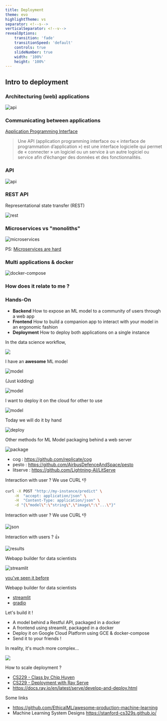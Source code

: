 ```yaml
---
title: Deployment
theme: evo
highlightTheme: vs
separator: <!--s-->
verticalSeparator: <!--v-->
revealOptions:
    transition: 'fade'
    transitionSpeed: 'default'
    controls: true
    slideNumber: true
    width: '100%'
    height: '100%'
---
```


## Intro to deployment

<!--v-->

### Architecturing (web) applications

![api](static/img/webapp_architecture.jpg)  <!-- .element: height="50%" width="50%" -->

<!--v-->

### Communicating between applications

[Application Programming Interface](https://glossary.cncf.io/application-programming-interface/)

> Une API (application programming interface ou « interface de programmation d’application ») est une interface logicielle qui permet de « connecter » un logiciel ou un service à un autre logiciel ou service afin d’échanger des données et des fonctionnalités.

<!--v-->

### API

![api](static/img/infographie_api.jpg) <!-- .element: height="50%" width="50%" -->

<!--v-->

### REST API

Representational state transfer (REST)

![rest](https://images.tutorialedge.net/uploads/rest-api.png) <!-- .element: height="50%" width="50%" -->

<!--v-->

### Microservices vs "monoliths"

![microservices](https://www.sourcefuse.com/wp-content/uploads/2021/01/D-image4-min.png) <!-- .element: height="50%" width="50%" -->

PS: [Microservices are hard](https://dwmkerr.com/the-death-of-microservice-madness-in-2018/)

<!--v-->

### Multi applications & docker

![docker-compose](https://hosting.analythium.io/content/images/2021/06/compose-3.png) <!-- .element: height="50%" width="50%" -->

<!--v-->

### How does it relate to me ?

<!--v-->

### Hands-On

- **Backend** How to expose an ML model to a community of users through a web app
- **Frontend** How to build a companion app to interact with your model in an ergonomic fashion
- **Deployment** How to deploy both applications on a single instance

<!--v-->

In the data science workflow, 

![](static/img/mlworkflow.png)  <!-- .element: height="50%" width="50%" -->

<!--v-->

I have an **awesome** ML model

![model](static/img/meme_2.jpg)  <!-- .element: height="50%" width="50%" -->

<!--v-->

(Just kidding)

![model](static/img/meme_3.jpg)  <!-- .element: height="50%" width="50%" -->

<!--v-->

I want to deploy it on the cloud for other to use

![model](static/img/mistralserving.png)  <!-- .element: height="50%" width="50%" -->

<!--v-->

Today we will do it by hand

![deploy](static/img/deployment.png)  <!-- .element: height="50%" width="50%" -->

<!--v-->

Other methods for ML Model packaging behind a web server

![package](static/img/packaging.png)

- cog : https://github.com/replicate/cog
- pesto : https://github.com/AirbusDefenceAndSpace/pesto
- litserve : https://github.com/Lightning-AI/LitServe

<!--v-->

Interaction with user ? We use CURL 👎 

```bash
curl -X POST "http://my-instance/predict" \
    -H  "accept: application/json" \
    -H  "Content-Type: application/json" \
    -d "{\"model\":\"string\",\"image\":\"...\"}"
```

<!--v-->

Interaction with user ? We use CURL 👎 

![json](static/img/json.png)  <!-- .element: height="30%" width="30%" -->

<!--v-->

Interaction with users ? 👍

![results](static/img/results.png)  <!-- .element: height="50%" width="50%" -->

<!--v-->

Webapp builder for data scientists

![streamlit](static/img/streamlit.png)  <!-- .element: height="50%" width="50%" -->


[you've seen it before](http://supaerodatascience.github.io/DE/1_4_be.html#6-lets-discover-streamlit)

<!--v-->

Webapp builder for data scientists

- [streamlit](https://streamlit.io/)
- [gradio](https://gradio.app/)

<!--v-->

Let's build it !

- A model behind a Restful API, packaged in a docker
- A frontend using streamlit, packaged in a docker
- Deploy it on Google Cloud Platform using GCE & docker-compose
- Send it to your friends !

<!--v-->

In reality, it's much more complex...

![](static/img/modelserving_complex.png)  <!-- .element: height="50%" width="50%" -->

<!--v-->

How to scale deployment ?

- [CS229 - Class by Chip Huyen](https://docs.google.com/presentation/d/1U_zKs19VLJKnGE02JDRnzxJ8lgeVF22WSZ_GrA646fY/edit#slide=id.p)
- [CS229 - Deployment with Ray Serve](https://github.com/anyscale/academy/blob/main/ray-serve/e2e/tutorial.ipynb)
- https://docs.ray.io/en/latest/serve/develop-and-deploy.html

<!--v-->

Some links

- https://github.com/EthicalML/awesome-production-machine-learning
- Machine Learning System Designs https://stanford-cs329s.github.io/
